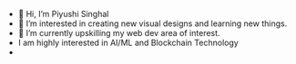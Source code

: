 - 👋 Hi, I’m Piyushi Singhal
- 👀 I’m interested in creating new visual designs and learning new things.
- 🌱 I’m currently upskilling my web dev area of interest.
- I am highly interested in AI/ML and Blockchain Technology 
- 

<!---
piyushi-singhal/piyushi-singhal is a ✨ special ✨ repository because its `README.md` (this file) appears on your GitHub profile.
You can click the Preview link to take a look at your changes.
--->
